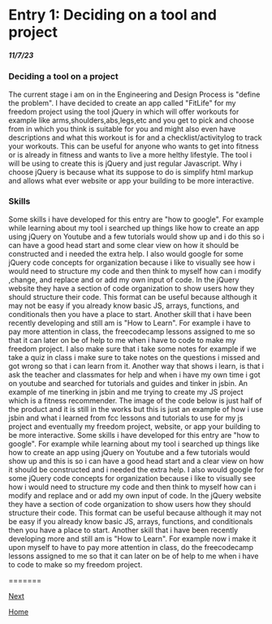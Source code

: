 # Entry 1: Deciding on a tool and project
##### 11/7/23

### Deciding a tool on a project

The current stage i am on in the Engineering and Design Process is "define the problem". I have decided to create an app called "FitLife" for my freedom project using the tool jQuery in which will offer workouts for example like arms,shoulders,abs,legs,etc and you get to pick and choose from in which you think is suitable for you and might also even have descriptions and what this workout is for and a checklist/activitylog to track your workouts.  This can be useful for anyone who wants to get into fitness or is already in fitness and wants to live a more helthy lifestyle. The tool i will be using to create this is jQuery and just regular Javascript. Why i choose jQuery is because what its suppose to do is simplify html markup and allows what ever website or app your building to be more interactive.
### Skills
Some skills i have developed for this entry are "how to google". For example while learning about my tool i searched up things like how to create an app using jQuery on Youtube and a few tutorials would show up and i do this so i can have a good head start and some clear view on how it should be constructed and i needed the extra help.
I also would google for some jQuery code concepts for organization because i like to visually see how i would need to structure my code and then think to myself how can i modify ,change, and replace and or add my own input of code.  In the jQuery website they have a section of code organization to show users how they should structure their code. This format can be useful because although it may not be easy if you already know basic JS, arrays, functions, and conditionals then you have a place to start.
Another skill that i have been recently developing and still am is "How to Learn". For example i have to pay more attention in class, the freecodecamp lessons assigned to me so that it can later on be of help to me when i have to code to make my freedom project. I also make sure that i take some notes for example if we take a quiz in class i make sure to take notes on the questions i missed and got wrong so that i can learn from it.
 Another way that shows i learn, is that i ask the teacher and classmates for help and when i have my own time i got on youtube and searched for tutorials and guides and tinker in jsbin. An example of me tinerking in jsbin and me trying to create my JS project which is a fitness recommender. The image of the code below is just half of the product and it is still in the works but this is just an example of how i use jsbin and what i learned from fcc lessons and tutorials to use for my js project and eventually my freedom project, website, or app your building to be more interactive.
 Some skills i have developed for this entry are "how to google". For example while learning about my tool i searched up things like how to create an app using jQuery on Youtube and a few tutorials would show up and this is so i can have a good head start and a clear view on how it should be constructed and i needed the extra help. I also would google for some jQuery code concepts for organization because i like to visually see how i would need to structure my code and then think to myself how can i modify and replace and or add my own input of code.
 In the jQuery website they have a section of code organization to show users how they should structure their code. This format can be useful because although it may not be easy if you already know basic JS, arrays, functions, and conditionals then you have a place to start.
Another skill that i have been recently developing more and still am is "How to Learn". For example now i make it upon myself to have to pay more attention in class, do the freecodecamp lessons assigned to me so that it can later on be of help to me when i have to code to make so my freedom project.


=======


[Next](entry02.md)

[Home](../README.md)
